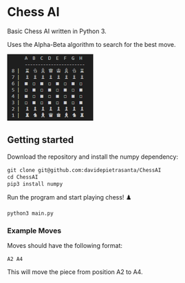# Chess AI
Basic Chess AI written in Python 3. 

Uses the Alpha-Beta algorithm to search for the best move. 

<img src="./preview.png" width="200" alt="Python Chess AI Program">

## Getting started
Download the repository and install the numpy dependency:
```
git clone git@github.com:davidepietrasanta/ChessAI
cd ChessAI
pip3 install numpy
```

Run the program and start playing chess! ♟️
```
python3 main.py
```

### Example Moves
Moves should have the following format:
```
A2 A4
```
This will move the piece from position A2 to A4.

